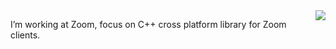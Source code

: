 <img align="right" src="https://github-readme-stats.vercel.app/api?username=ustcqidi&show_icons=true&icon_color=CE1D2D&text_color=718096&bg_color=ffffff&hide_title=true" />

I’m working at Zoom, focus on C++ cross platform library for Zoom clients.
